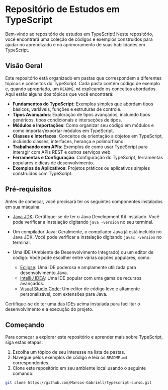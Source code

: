 # Repositório de Estudos em TypeScript

Bem-vindo ao repositório de estudos em TypeScript! Neste repositório, você encontrará uma coleção de códigos e exemplos construídos para ajudar no aprendizado e no aprimoramento de suas habilidades em TypeScript.

## Visão Geral

Este repositório está organizado em pastas que correspondem a diferentes tópicos e conceitos do TypeScript. Cada pasta contém código de exemplo e, quando apropriado, um `README.md` explicando os conceitos abordados. Aqui estão alguns dos tópicos que você encontrará:

- **Fundamentos do TypeScript**: Exemplos simples que abordam tipos básicos, variáveis, funções e estruturas de controle.
- **Tipos Avançados**: Exploração de tipos avançados, incluindo tipos genéricos, tipos condicionais e interseções de tipos.
- **Módulos e Importações**: Como organizar seu código em módulos e como importar/exportar módulos em TypeScript.
- **Classes e Interfaces**: Conceitos de orientação a objetos em TypeScript, incluindo classes, interfaces, herança e polimorfismo.
- **Trabalhando com APIs**: Exemplos de como usar TypeScript para interagir com APIs REST e outros serviços web.
- **Ferramentas e Configuração**: Configuração do TypeScript, ferramentas populares e dicas de desenvolvimento.
- **Exemplos de Aplicativos**: Projetos práticos ou aplicativos simples construídos com TypeScript.


## Pré-requisitos

Antes de começar, você precisará ter os seguintes componentes instalados em sua máquina:

- [Java JDK](https://www.oracle.com/java/technologies/javase-downloads.html): Certifique-se de ter o Java Development Kit instalado. Você pode verificar a instalação digitando `java -version` no seu terminal.
- Um compilador Java: Geralmente, o compilador Java já está incluído no Java JDK. Você pode verificar a instalação digitando `javac -version` no terminal.
- Uma IDE (Ambiente de Desenvolvimento Integrado) ou um editor de código: Você pode escolher entre várias opções populares, como:

  - [Eclipse](https://www.eclipse.org/downloads/): Uma IDE poderosa e amplamente utilizada para desenvolvimento Java.
  - [IntelliJ IDEA](https://www.jetbrains.com/idea/download/): Uma IDE popular com uma gama de recursos avançados.
  - [Visual Studio Code](https://code.visualstudio.com/download): Um editor de código leve e altamente personalizável, com extensões para Java.

Certifique-se de ter uma das IDEs acima instalada para facilitar o desenvolvimento e a execução do projeto.

## Começando

Para começar a explorar este repositório e aprender mais sobre TypeScript, siga estas etapas:

1. Escolha um tópico de seu interesse na lista de pastas.
2. Navegue pelos exemplos de código e leia os `README.md` correspondentes.
3. Clone este repositório em seu ambiente local usando o seguinte comando:

```bash
git clone https://github.com/Marcos-Gabriell/typescript-curso.git


